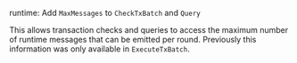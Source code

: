 runtime: Add `MaxMessages` to `CheckTxBatch` and `Query`

This allows transaction checks and queries to access the maximum number of
runtime messages that can be emitted per round. Previously this information
was only available in `ExecuteTxBatch`.
